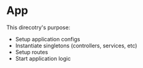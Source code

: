 # App

This direcotry's purpose:

- Setup application configs
- Instantiate singletons (controllers, services, etc)
- Setup routes
- Start application logic